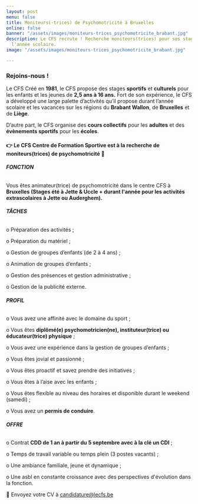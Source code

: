 ```yaml
---
layout: post
menu: false
title: Moniteurs(-trices) de Psychomotricité à Bruxelles
online: false
banner: "/assets/images/moniteurs-trices_psychomotricite_brabant.jpg"
description: Le CFS recrute ! Recherche moniteurs(trices) pour ses stages et durant
  l'année scolaire.
image: "/assets/images/moniteurs-trices_psychomotricite_brabant.jpg"

---
```

### Rejoins-nous !

Le CFS Créé en **1981**, le CFS propose des stages **sportifs** et **culturels** pour les enfants et les jeunes de **2,5 ans à 16 ans.** Fort de son expérience, le CFS a développé une large palette d’activités qu’il propose durant l’année scolaire et les vacances sur les régions du **Brabant Wallon**, de **Bruxelles** et de **Liège**.

D’autre part, le CFS organise des **cours collectifs** pour les **adultes** et des **évènements sportifs** pour les **écoles**.

#### 👉 Le CFS Centre de Formation Sportive est à la recherche de **moniteurs(trices) de psychomotricité** 👶

###### **FONCTION**

Vous êtes animateur(trice) de psychomotricité dans le centre CFS à **Bruxelles (Stages été à Jette & Uccle + durant l'année pour les activités extrascolaires à Jette ou Auderghem).**

###### **TÂCHES**

o Préparation des activités ;

o Préparation du matériel ;

o Gestion de groupes d’enfants (de 2 à 4 ans) ;

o Animation de groupes d’enfants ;

o Gestion des présences et gestion administrative ;

o Gestion de la publicité externe.

###### **PROFIL**

o Vous avez une affinité avec le domaine du sport ;

o Vous êtes **diplômé(e) psychomotricien(ne), instituteur(trice) ou éducateur(trice) physique** ;

o Vous avez une expérience dans la gestion de groupes d’enfants ;

o Vous êtes jovial et passionné ;

o Vous êtes proactif et savez prendre des initiatives ;

o Vous êtes à l’aise avec les enfants ;

o Vous êtes flexible au niveau des horaires et disponible durant le weekend (samedi) ;

o Vous avez un **permis de conduire**.

###### **OFFRE**

o Contrat **CDD de 1 an à partir du 5 septembre avec à la clé un CDI** ;

o Temps de travail variable ou temps plein (3 postes vacants) ;

o Une ambiance familiale, jeune et dynamique ;

o Une asbl en constante croissance avec des perspectives d'évolution dans la fonction.

📩 Envoyez votre CV à [candidature@lecfs.be](mailto:candidature@lecfs.be)